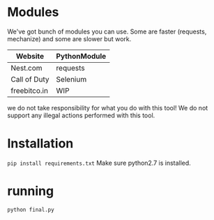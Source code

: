# Modules
We've got bunch of modules you can use. Some are faster (requests, mechanize) and some are slower but work.

| Website      |  PythonModule |
|--------------|---------------|
| Nest.com     | requests      |
| Call of Duty | Selenium      |
| freebitco.in | WIP           |

we do not take responsibility for what you do with this tool! We do not support any illegal actions performed with this tool.
# Installation 
`pip install requirements.txt`
Make sure python2.7 is installed.
# running
`python final.py`
